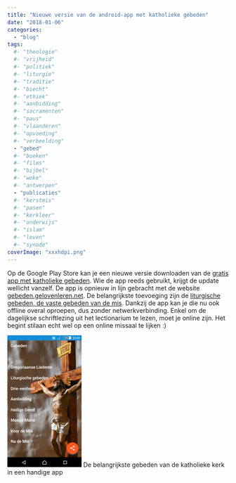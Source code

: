 ```yaml
---
title: "Nieuwe versie van de android-app met katholieke gebeden"
date: "2018-01-06"
categories: 
  - "blog"
tags:
  #- "theologie"
  #- "vrijheid"
  #- "politiek"
  #- "liturgie"
  #- "traditie"
  #- "biecht"
  #- "ethiek"
  #- "aanbidding"
  #- "sacramenten"
  #- "paus"
  #- "vlaanderen"
  #- "opvoeding"
  #- "verbeelding"
  - "gebed"
  #- "boeken"
  #- "films"
  #- "bijbel"
  #- "woke"
  #- "antwerpen"
  - "publicaties"
  #- "kerstmis"
  #- "pasen"
  #- "kerkleer"
  #- "onderwijs"
  #- "islam"
  #- "leven"
  #- "synode"
coverImage: "xxxhdpi.png"
---
```


Op de Google Play Store kan je een nieuwe versie downloaden van de [gratis app met katholieke gebeden](https://play.google.com/store/apps/details?id=net.gelovenleren.gebeden). Wie de app reeds gebruikt, krijgt de update wellicht vanzelf. De app is opnieuw in lijn gebracht met de website [gebeden.gelovenleren.net](http://gebeden.gelovenleren.net/). De belangrijkste toevoeging zijn de [liturgische gebeden, de vaste gebeden van de mis](/blog/online-missaal/). Dankzij de app kan je die nu ook offline overal oproepen, dus zonder netwerkverbinding. Enkel om de dagelijkse schriftlezing uit het lectionarium te lezen, moet je online zijn. Het begint stilaan echt wel op een online missaal te lijken :)

[![](images/Screenshot_2018-01-06-22-02-41-169x300.png)](https://play.google.com/store/apps/details?id=net.gelovenleren.gebeden) De belangrijkste gebeden van de katholieke kerk in een handige app

